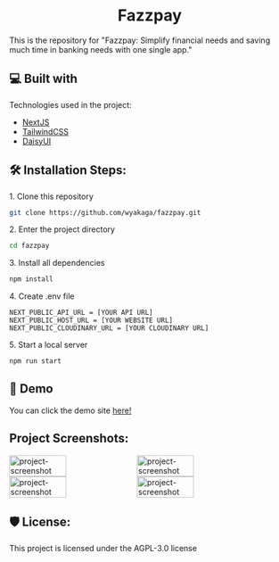 <h1 id="title" align="center">Fazzpay</h1>


<p id="description">This is the repository for "Fazzpay: Simplify financial needs and saving much time in banking needs with one single app."</p>

<h2>💻 Built with</h2>

Technologies used in the project:

*   [NextJS](https://nextjs.org/)
*   [TailwindCSS](https://nextjs.org/)
*   [DaisyUI](https://daisyui.com/)


<h2>🛠️ Installation Steps:</h2>

<p>1. Clone this repository</p>

```bash
git clone https://github.com/wyakaga/fazzpay.git
```

<p>2. Enter the project directory</p>

```bash
cd fazzpay
```

<p>3. Install all dependencies</p>

```bash
npm install
```

<p>4. Create .env file</p>

```env
NEXT_PUBLIC_API_URL = [YOUR API URL]
NEXT_PUBLIC_HOST_URL = [YOUR WEBSITE URL]
NEXT_PUBLIC_CLOUDINARY_URL = [YOUR CLOUDINARY URL]
```

<p>5. Start a local server</p>

```bash
npm run start
```

<h2>🚀 Demo</h2>

You can click the demo site [here!](https://fazzpay-nine.vercel.app/)

<h2>Project Screenshots:</h2>
<div style="display: flex; flex-wrap: wrap; gap: 0.5%;">
  <img src="https://i.imgur.com/f9UqdCd.png" alt="project-screenshot" width="45%">
  <img src="https://i.imgur.com/IYPNU7i.png" alt="project-screenshot" width="45%">
  <img src="https://i.imgur.com/twj3aWb.png" alt="project-screenshot" width="45%">
  <img src="https://i.imgur.com/PnZ0J6q.png" alt="project-screenshot" width="45%">
</div>

<h2>🛡️ License:</h2>

This project is licensed under the AGPL-3.0 license